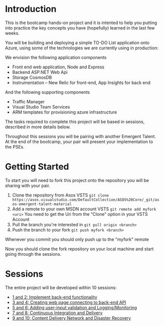 # Introduction
This is the bootcamp hands-on project and it is intented to help you putting into practice the key concepts you have (hopefully) learned in the last few weeks. 

You will be building and deploying a simple TO-DO List application onto Azure, using some of the technologies we are currently using in production:

We envision the following application components

* Front end web application, Node and Express 
* Backend ASP.NET Web Api
* Storage CosmosDB
* Instrumentation – New Relic for front-end, App Insights for back end

And the following supporting components

* Traffic Manager
* Visual Studio Team Services
* ARM templates for provisioning azure infrastructure

The tasks required to complete this project will be based in sessions, described in more details below.

Throughout this sessions you will be pairing with another Emergent Talent. At the end of the bootcamp, your pair will present your implementation to the PSEs.


# Getting Started

To start you will need to fork this project onto the repository you will be sharing with your pair.

1. Clone the repository from Asos VSTS
	`git clone https://asos.visualstudio.com/DefaultCollection/ASOS%20Core/_git/asos-emergent-talent-material`
2. Add a remote to your own MSDN account VSTS
	`git remote add myfork <uri>`
	You need to get the Uri from the "Clone" option in your VSTS Account
3. Pull the branch you're interested in 
	`git pull origin <branch>`
4. Push the branch to your fork
	`git push myfork <branch>`
	
Whenever you commit you should only push up to the "myfork" remote

Now you should clone the fork repository on your local machine and start going through the sessions.


# Sessions

The entire project will be developed within 10 sessions:

* [1 and 2: Implement back-end functionality](docs/sessions-1-and-2.md)
* [3 and 4: Creating web page connecting to back-end API](docs/sessions-3-and-4.md)
* [5 and 6: Adding user-input validation and Logging/Monitoring](docs/sessions-5-and-6.md)
* [7 and 8: Continuous Integration and Delivery](docs/sessions-7-and-8.md)
* [9 and 10: Content Delivery Network and Disaster Recovery](docs/sessions-9-and-10.md)